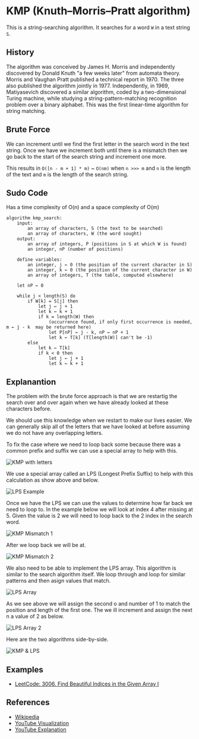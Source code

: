 # KMP (Knuth–Morris–Pratt algorithm)

This is a string-searching algorithm. It searches for a word `W` in a text string `S`.

## History

The algorithm was conceived by James H. Morris and independently discovered by Donald Knuth "a few weeks later" from automata theory. Morris and Vaughan Pratt published a technical report in 1970. The three also published the algorithm jointly in 1977. Independently, in 1969, Matiyasevich discovered a similar algorithm, coded by a two-dimensional Turing machine, while studying a string-pattern-matching recognition problem over a binary alphabet. This was the first linear-time algorithm for string matching.

## Brute Force

We can increment until we find the first letter in the search word in the text string. Once we have we increment both until there is a mismatch then we go back to the start of the search string and increment one more.

This results in `O([n - m + 1] * m)` ~ `O(nm)` when `n >>> m` and `n` is the length of the text and `m` is the length of the search string.

## Sudo Code

Has a time complexity of O(n) and a space complexity of O(m)

```
algorithm kmp_search:
    input:
        an array of characters, S (the text to be searched)
        an array of characters, W (the word sought)
    output:
        an array of integers, P (positions in S at which W is found)
        an integer, nP (number of positions)

    define variables:
        an integer, j ← 0 (the position of the current character in S)
        an integer, k ← 0 (the position of the current character in W)
        an array of integers, T (the table, computed elsewhere)

    let nP ← 0

    while j < length(S) do
        if W[k] = S[j] then
            let j ← j + 1
            let k ← k + 1
            if k = length(W) then
                (occurrence found, if only first occurrence is needed, m ← j - k  may be returned here)
                let P[nP] ← j - k, nP ← nP + 1
                let k ← T[k] (T[length(W)] can't be -1)
        else
            let k ← T[k]
            if k < 0 then
                let j ← j + 1
                let k ← k + 1
```

## Explanantion

The problem with the brute force approach is that we are restartig the search over and over again when we have already looked at these characters before. 

We should use this knowledge when we restart to make our lives easier. We can generally skip all of the letters that we have looked at before assuming we do not have any overlapping letters.

To fix the case where we need to loop back some because there was a common prefix and suffix we can use a special array to help with this.

![KMP with letters](../../images/strings/KMP-common-letters.png)

We use a special array called an LPS (Longest Prefix Suffix) to help with this calculation as show above and below.

![LPS Example](../../images/strings/LPS-Array.png)

Once we have the LPS we can use the values to determine how far back we need to loop to. In the example below we will look at index 4 after missing at 5. Given the value is 2 we will need to loop back to the 2 index in the search word.

![KMP Mismatch 1](../../images/strings/KMP-implmentation-loop-back.png)

After we loop back we will be at.

![KMP Mismatch 2](../../images/strings/KMP-impl-loopback-2nd.png)

We also need to be able to implement the LPS array. This algorithm is similar to the search algorithm itself. We loop through and loop for similar patterns and then asign values that match.

![LPS Array](../../images/strings/LPS-impl.png)

As we see above we will assign the second o and number of 1 to match the position and length of the first one. The we ill increment and assign the next n a value of 2 as below.

![LPS Array 2](../../images/strings/LPS-impl-2.png)

Here are the two algorithms side-by-side.

![KMP & LPS](../../images/strings/KMP-LPS-Python-Both.png)

## Examples
- [LeetCode: 3006. Find Beautiful Indices in the Given Array I](https://leetcode.com/problems/find-beautiful-indices-in-the-given-array-i/description/)

## References
- [Wikipedia](https://en.wikipedia.org/wiki/Knuth–Morris–Pratt_algorithm)
- [YouTube Visualization](https://www.youtube.com/watch?v=pu2aO_3R118)
- [YouTube Explanation](https://www.youtube.com/watch?v=4jY57Ehc14Y)